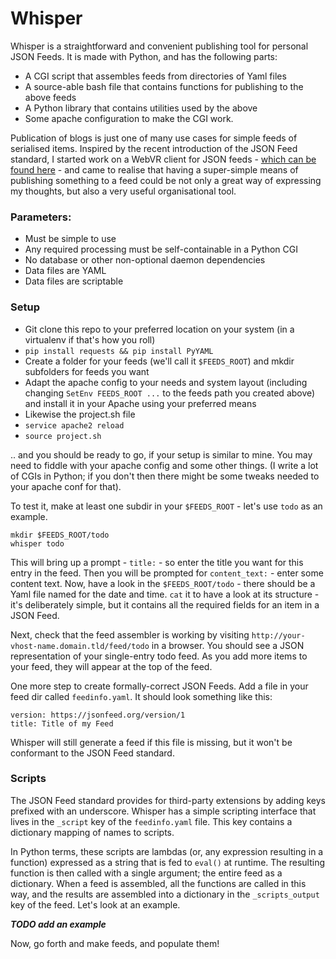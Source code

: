 # Whisper
Whisper is a straightforward and convenient publishing tool for personal JSON Feeds. It is made with Python, and has the following parts:

- A CGI script that assembles feeds from directories of Yaml files
- A source-able bash file that contains functions for publishing to the above feeds
- A Python library that contains utilities used by the above
- Some apache configuration to make the CGI work.

Publication of blogs is just one of many use cases for simple feeds of serialised items. Inspired by the recent introduction of the JSON Feed standard, I started work on a WebVR client for JSON feeds - [which can be found here](http://ajrowr.github.com/gadabout/) - and came to realise that having a super-simple means of publishing something to a feed could be not only a great way of expressing my thoughts, but also a very useful organisational tool. 

### Parameters:
- Must be simple to use
- Any required processing must be self-containable in a Python CGI
- No database or other non-optional daemon dependencies
- Data files are YAML
- Data files are scriptable

### Setup
- Git clone this repo to your preferred location on your system (in a virtualenv if that's how you roll)
- `pip install requests && pip install PyYAML`
- Create a folder for your feeds (we'll call it `$FEEDS_ROOT`) and mkdir subfolders for feeds you want
- Adapt the apache config to your needs and system layout (including changing `SetEnv FEEDS_ROOT ...` to the feeds path you created above) and install it in your Apache using your preferred means
- Likewise the project.sh file
- `service apache2 reload`
- `source project.sh`

.. and you should be ready to go, if your setup is similar to mine. You may need to fiddle with your apache config and some other things. (I write a lot of CGIs in Python; if you don't then there might be some tweaks needed to your apache conf for that).

To test it, make at least one subdir in your `$FEEDS_ROOT` - let's use `todo` as an example.
````
mkdir $FEEDS_ROOT/todo
whisper todo
````

This will bring up a prompt - `title:` - so enter the title you want for this entry in the feed.
Then you will be prompted for `content_text:` - enter some content text.
Now, have a look in the `$FEEDS_ROOT/todo` - there should be a Yaml file named for the date and time. `cat` it to have a look at its structure - it's deliberately simple, but it contains all the required fields for an item in a JSON Feed.

Next, check that the feed assembler is working by visiting `http://your-vhost-name.domain.tld/feed/todo` in a browser. You should see a JSON representation of your single-entry todo feed. As you add more items to your feed, they will appear at the top of the feed.

One more step to create formally-correct JSON Feeds. Add a file in your feed dir called `feedinfo.yaml`. It should look something like this:

````
version: https://jsonfeed.org/version/1
title: Title of my Feed
````

Whisper will still generate a feed if this file is missing, but it won't be conformant to the JSON Feed standard.

### Scripts

The JSON Feed standard provides for third-party extensions by adding keys prefixed with an underscore. Whisper has a simple scripting interface that lives in the `_script` key of the `feedinfo.yaml` file. This key contains a dictionary mapping of names to scripts.

In Python terms, these scripts are lambdas (or, any expression resulting in a function) expressed as a string that is fed to `eval()` at runtime. The resulting function is then called with a single argument; the entire feed as a dictionary. When a feed is assembled, all the functions are called in this way, and the results are assembled into a dictionary in the `_scripts_output` key of the feed. Let's look at an example.

__*TODO add an example*__



Now, go forth and make feeds, and populate them!


